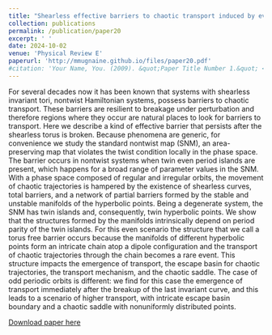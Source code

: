 ```yaml
---
title: "Shearless effective barriers to chaotic transport induced by even twin islands in nontwist systems"
collection: publications
permalink: /publication/paper20
excerpt: ' '
date: 2024-10-02
venue: 'Physical Review E'
paperurl: 'http://mmugnaine.github.io/files/paper20.pdf'
#citation: 'Your Name, You. (2009). &quot;Paper Title Number 1.&quot; <i>Journal 1</i>. 1(1).'
---
```

For several decades now it has been known that systems with shearless invariant tori, nontwist Hamiltonian systems, possess barriers to chaotic transport. These barriers are resilient to breakage under perturbation and therefore regions where they occur are natural places to look for barriers to transport. Here we describe a kind of effective barrier that persists after the shearless torus is broken. Because phenomena are generic, for convenience we study the standard nontwist map (SNM), an area-preserving map that violates the twist condition locally in the phase space. The barrier occurs in nontwist systems when twin even period islands are present, which happens for a broad range of parameter values in the SNM. With a phase space composed of regular and irregular orbits, the movement of chaotic trajectories is hampered by the existence of shearless curves, total barriers, and a network of partial barriers formed by the stable and unstable manifolds of the hyperbolic points. Being a degenerate system, the SNM has twin islands and, consequently, twin hyperbolic points. We show that the structures formed by the manifolds intrinsically depend on period parity of the twin islands. For this even scenario the structure that we call a torus free barrier occurs because the manifolds of different hyperbolic points form an intricate chain atop a dipole configuration and the transport of chaotic trajectories through the chain becomes a rare event. This structure impacts the emergence of transport, the escape basin for chaotic trajectories, the transport mechanism, and the chaotic saddle. The case of odd periodic orbits is different: we find for this case the emergence of transport immediately after the breakup of the last invariant curve, and this leads to a scenario of higher transport, with intricate escape basin boundary and a chaotic saddle with nonuniformly distributed points.

[Download paper here](http://mmugnaine.github.io/files/paper20.pdf)
